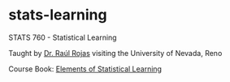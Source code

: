 # stats-learning
STATS 760 - Statistical Learning

Taught by [Dr. Raúl Rojas](http://www.inf.fu-berlin.de/inst/ag-ki/rojas_home/pmwiki/pmwiki.phpXn=Main.HomePage) visiting the University of Nevada, Reno

Course Book: [Elements of Statistical Learning](https://web.stanford.edu/~hastie/ElemStatLearn/)
